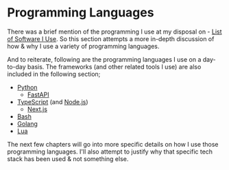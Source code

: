 # Programming Languages

There was a brief mention of the programming I use at my disposal on -
[List of Software I Use](../tools_used#programming-languages--their-respective-frameworks).
So this section attempts a more in-depth discussion of how & why I use a variety
of programming languages.

And to reiterate, following are the programming languages I use on a day-to-day
basis. The frameworks (and other related tools I use) are also included in the
following section;

- [Python](https://python.org)
  - [FastAPI](https://fastapi.tiangolo.com)
- [TypeScript](https://www.typescriptlang.org) (and
  [Node.js](https://nodejs.org))
  - [Next.js](https://nextjs.org)
- [Bash](https://www.gnu.org/software/bash)
- [Golang](https://go.dev)
- [Lua](https://www.lua.org)

The next few chapters will go into more specific details on how I use those
programming languages. I'll also attempt to justify why that specific tech stack
has been used & not something else.
